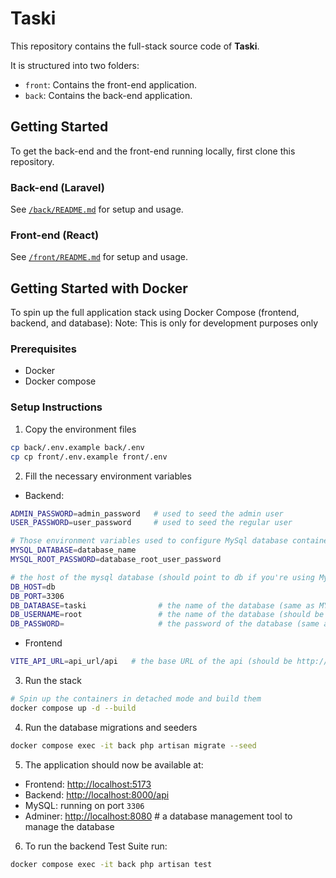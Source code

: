 # Taski

This repository contains the full-stack source code of **Taski**.

It is structured into two folders:

- `front`: Contains the front-end application.
- `back`: Contains the back-end application.

## Getting Started

To get the back-end and the front-end running locally, first clone this repository.

### Back-end (Laravel)

See [`/back/README.md`](./back/README.md) for setup and usage.

### Front-end (React)

See [`/front/README.md`](./front/README.md) for setup and usage.

## Getting Started with Docker

To spin up the full application stack using Docker Compose (frontend, backend, and database):
Note: This is only for development purposes only

### Prerequisites

- Docker
- Docker compose

### Setup Instructions

1. Copy the environment files

```bash
cp back/.env.example back/.env
cp cp front/.env.example front/.env
```

2. Fill the necessary environment variables

- Backend:

```bash
ADMIN_PASSWORD=admin_password   # used to seed the admin user
USER_PASSWORD=user_password     # used to seed the regular user

# Those environment variables used to configure MySql database container
MYSQL_DATABASE=database_name
MYSQL_ROOT_PASSWORD=database_root_user_password

# the host of the mysql database (should point to db if you're using MySql container)
DB_HOST=db
DB_PORT=3306
DB_DATABASE=taski                # the name of the database (same as MYSQL_DATABASE if you're using the MySql container)
DB_USERNAME=root                 # the name of the database (should be root if you're using the MySql container)
DB_PASSWORD=                     # the password of the database (same as MYSQL_ROOT_PASSWORD if you're using the MySql container)
```

- Frontend

```bash
VITE_API_URL=api_url/api   # the base URL of the api (should be http://back:8000/api if you're using the back container)
```

3. Run the stack

```bash
# Spin up the containers in detached mode and build them
docker compose up -d --build
```

4. Run the database migrations and seeders

```bash
docker compose exec -it back php artisan migrate --seed
```

5. The application should now be available at:

- Frontend: [http://localhost:5173](http://localhost:5173)
- Backend: [http://localhost:8000/api](http://localhost:8000/api)
- MySQL: running on port `3306`
- Adminer: [http://localhost:8080](http://localhost:8080)   # a database management tool to manage the database

6. To run the backend Test Suite run:

 ```bash
docker compose exec -it back php artisan test
```

